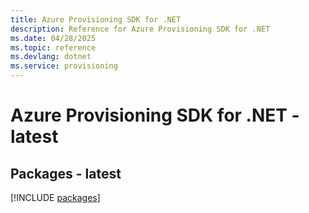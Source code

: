 ```yaml
---
title: Azure Provisioning SDK for .NET
description: Reference for Azure Provisioning SDK for .NET
ms.date: 04/28/2025
ms.topic: reference
ms.devlang: dotnet
ms.service: provisioning
---
```

# Azure Provisioning SDK for .NET - latest
## Packages - latest
[!INCLUDE [packages](provisioning-index.md)]